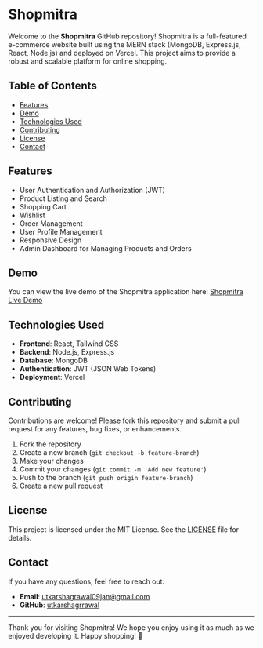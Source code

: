 <h1>Shopmitra</h1>

<p>Welcome to the <strong>Shopmitra</strong> GitHub repository! Shopmitra is a full-featured e-commerce website built using the MERN stack (MongoDB, Express.js, React, Node.js) and deployed on Vercel. This project aims to provide a robust and scalable platform for online shopping.</p>

<h2>Table of Contents</h2>
<ul>
  <li><a href="#features">Features</a></li>
  <li><a href="#demo">Demo</a></li>
  <li><a href="#technologies-used">Technologies Used</a></li>
  <li><a href="#contributing">Contributing</a></li>
  <li><a href="#license">License</a></li>
  <li><a href="#contact">Contact</a></li>
</ul>

<h2 id="features">Features</h2>
<ul>
  <li>User Authentication and Authorization (JWT)</li>
  <li>Product Listing and Search</li>
  <li>Shopping Cart</li>
  <li>Wishlist</li>
  <li>Order Management</li>
  <li>User Profile Management</li>
  <li>Responsive Design</li>
  <li>Admin Dashboard for Managing Products and Orders</li>
</ul>

<h2 id="demo">Demo</h2>
<p>You can view the live demo of the Shopmitra application here: <a href="https://shopmitra.vercel.app">Shopmitra Live Demo</a></p>

<h2 id="technologies-used">Technologies Used</h2>
<ul>
  <li><strong>Frontend</strong>: React, Tailwind CSS</li>
  <li><strong>Backend</strong>: Node.js, Express.js</li>
  <li><strong>Database</strong>: MongoDB</li>
  <li><strong>Authentication</strong>: JWT (JSON Web Tokens)</li>
  <li><strong>Deployment</strong>: Vercel</li>
</ul>

<h2 id="contributing">Contributing</h2>
<p>Contributions are welcome! Please fork this repository and submit a pull request for any features, bug fixes, or enhancements.</p>
<ol>
  <li>Fork the repository</li>
  <li>Create a new branch (<code>git checkout -b feature-branch</code>)</li>
  <li>Make your changes</li>
  <li>Commit your changes (<code>git commit -m 'Add new feature'</code>)</li>
  <li>Push to the branch (<code>git push origin feature-branch</code>)</li>
  <li>Create a new pull request</li>
</ol>

<h2 id="license">License</h2>
<p>This project is licensed under the MIT License. See the <a href="LICENSE">LICENSE</a> file for details.</p>

<h2 id="contact">Contact</h2>
<p>If you have any questions, feel free to reach out:</p>
<ul>
  <li><strong>Email</strong>: <a href="mailto:utkarshagrawal09jan@gmail.com">utkarshagrawal09jan@gmail.com</a></li>
  <li><strong>GitHub</strong>: <a href="https://github.com/utkarshagrrawal">utkarshagrrawal</a></li>
</ul>

<hr />
<p>Thank you for visiting Shopmitra! We hope you enjoy using it as much as we enjoyed developing it. Happy shopping! 🛒</p>
